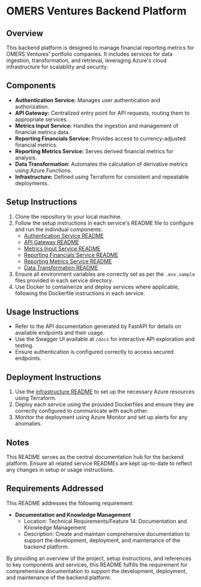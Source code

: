 # OMERS Ventures Backend Platform

## Overview

This backend platform is designed to manage financial reporting metrics for OMERS Ventures' portfolio companies. It includes services for data ingestion, transformation, and retrieval, leveraging Azure's cloud infrastructure for scalability and security.

## Components

- **Authentication Service:** Manages user authentication and authorization.
- **API Gateway:** Centralized entry point for API requests, routing them to appropriate services.
- **Metrics Input Service:** Handles the ingestion and management of financial metrics data.
- **Reporting Financials Service:** Provides access to currency-adjusted financial metrics.
- **Reporting Metrics Service:** Serves derived financial metrics for analysis.
- **Data Transformation:** Automates the calculation of derivative metrics using Azure Functions.
- **Infrastructure:** Defined using Terraform for consistent and repeatable deployments.

## Setup Instructions

1. Clone the repository to your local machine.
2. Follow the setup instructions in each service's README file to configure and run the individual components:
   - [Authentication Service README](src/backend/authentication_service/README.md)
   - [API Gateway README](src/backend/api_gateway/README.md)
   - [Metrics Input Service README](src/backend/metrics_input_service/README.md)
   - [Reporting Financials Service README](src/backend/reporting_financials_service/README.md)
   - [Reporting Metrics Service README](src/backend/reporting_metrics_service/README.md)
   - [Data Transformation README](src/functions/data_transformation/README.md)
3. Ensure all environment variables are correctly set as per the `.env.sample` files provided in each service directory.
4. Use Docker to containerize and deploy services where applicable, following the Dockerfile instructions in each service.

## Usage Instructions

- Refer to the API documentation generated by FastAPI for details on available endpoints and their usage.
- Use the Swagger UI available at `/docs` for interactive API exploration and testing.
- Ensure authentication is configured correctly to access secured endpoints.

## Deployment Instructions

1. Use the [infrastructure README](infrastructure/README.md) to set up the necessary Azure resources using Terraform.
2. Deploy each service using the provided Dockerfiles and ensure they are correctly configured to communicate with each other.
3. Monitor the deployment using Azure Monitor and set up alerts for any anomalies.

## Notes

This README serves as the central documentation hub for the backend platform. Ensure all related service READMEs are kept up-to-date to reflect any changes in setup or usage instructions.

## Requirements Addressed

This README addresses the following requirement:

- **Documentation and Knowledge Management**
  - Location: Technical Requirements/Feature 14: Documentation and Knowledge Management
  - Description: Create and maintain comprehensive documentation to support the development, deployment, and maintenance of the backend platform.

By providing an overview of the project, setup instructions, and references to key components and services, this README fulfills the requirement for comprehensive documentation to support the development, deployment, and maintenance of the backend platform.